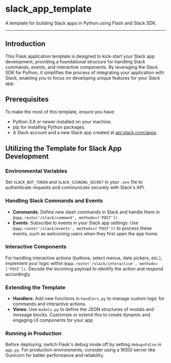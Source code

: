 # slack_app_template
A template for building Slack apps in Python using Flash and Slack SDK.

---

## Introduction

This Flask application template is designed to kick-start your Slack app development, providing a foundational structure for handling Slack commands, events, and interactive components. By leveraging the Slack SDK for Python, it simplifies the process of integrating your application with Slack, enabling you to focus on developing unique features for your Slack app.

## Prerequisites

To make the most of this template, ensure you have:

- Python 3.8 or newer installed on your machine.
- pip for installing Python packages.
- A Slack account and a new Slack app created at [api.slack.com/apps](https://api.slack.com/apps).

## Utilizing the Template for Slack App Development

### Environmental Variables

Set `SLACK_BOT_TOKEN` and `SLACK_SIGNING_SECRET` in your `.env` file to authenticate requests and communicate securely with Slack's API.

### Handling Slack Commands and Events

- **Commands**: Define new slash commands in Slack and handle them in `@app.route('/slack/command', methods=['POST'])`.
- **Events**: Subscribe to events in your Slack app settings. Use `@app.route('/slack/events', methods=['POST'])` to process these events, such as welcoming users when they first open the app home.

### Interactive Components

For handling interactive actions (buttons, select menus, date pickers, etc.), implement your logic within `@app.route('/slack/interactive', methods=['POST'])`. Decode the incoming payload to identify the action and respond accordingly.

### Extending the Template

- **Handlers**: Add new functions in `handlers.py` to manage custom logic for commands and interactive actions.
- **Views**: Use `modals.py` to define the JSON structures of modals and message blocks. Customize or extend this to create dynamic and engaging UI components for your app.

### Running in Production

Before deploying, switch Flask's debug mode off by setting `debug=False` in `app.py`. For production environments, consider using a WSGI server like Gunicorn for better performance and reliability.
